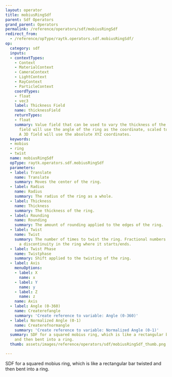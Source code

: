 ```yaml
---
layout: operator
title: mobiusRingSdf
parent: Sdf Operators
grand_parent: Operators
permalink: /reference/operators/sdf/mobiusRingSdf
redirect_from:
  - /reference/opType/raytk.operators.sdf.mobiusRingSdf/
op:
  category: sdf
  inputs:
  - contextTypes:
    - Context
    - MaterialContext
    - CameraContext
    - LightContext
    - RayContext
    - ParticleContext
    coordTypes:
    - float
    - vec3
    label: Thickness Field
    name: thicknessField
    returnTypes:
    - float
    summary: Value field that can be used to vary the thickness of the ring. A 1D
      field will use the angle of the ring as the coordinate, scaled to a 0..1 range.
      A 3D field will use the absolute XYZ coordinates.
  keywords:
  - mobius
  - ring
  - twist
  name: mobiusRingSdf
  opType: raytk.operators.sdf.mobiusRingSdf
  parameters:
  - label: Translate
    name: Translate
    summary: Moves the center of the ring.
  - label: Radius
    name: Radius
    summary: The radius of the ring as a whole.
  - label: Thickness
    name: Thickness
    summary: The thickness of the ring.
  - label: Rounding
    name: Rounding
    summary: The amount of rounding applied to the edges of the ring.
  - label: Twist
    name: Twist
    summary: The number of times to twist the ring. Fractional numbers will create
      a discontinuity in the ring where it starts/ends.
  - label: Twist Phase
    name: Twistphase
    summary: Shift applied to the twisting of the ring.
  - label: Axis
    menuOptions:
    - label: X
      name: x
    - label: Y
      name: y
    - label: Z
      name: z
    name: Axis
  - label: Angle (0-360)
    name: Createrefangle
    summary: 'Create reference to variable: Angle (0-360)'
  - label: Normalized Angle (0-1)
    name: Createrefnormangle
    summary: 'Create reference to variable: Normalized Angle (0-1)'
  summary: SDF for a squared mobius ring, which is like a rectangular bar twisted
    and then bent into a ring.
  thumb: assets/images/reference/operators/sdf/mobiusRingSdf_thumb.png

---
```



SDF for a squared mobius ring, which is like a rectangular bar twisted and then bent into a ring.